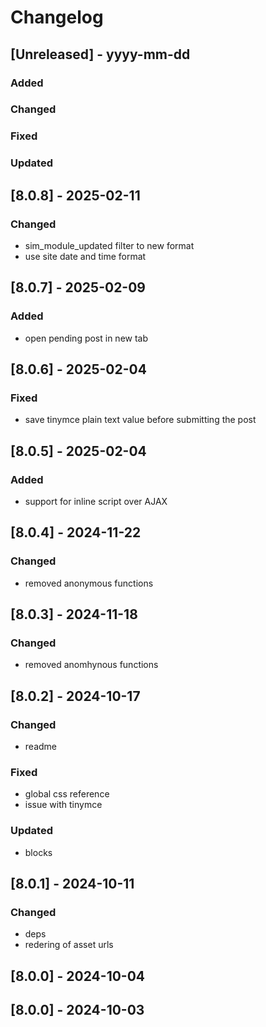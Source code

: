 # Changelog
## [Unreleased] - yyyy-mm-dd

### Added

### Changed

### Fixed

### Updated

## [8.0.8] - 2025-02-11


### Changed
- sim_module_updated filter to new format
- use site date and time format

## [8.0.7] - 2025-02-09


### Added
- open pending post in new tab

## [8.0.6] - 2025-02-04


### Fixed
- save tinymce plain text value before submitting the post

## [8.0.5] - 2025-02-04


### Added
- support for inline script over AJAX

## [8.0.4] - 2024-11-22


### Changed
- removed anonymous functions

## [8.0.3] - 2024-11-18


### Changed
- removed anomhynous functions

## [8.0.2] - 2024-10-17


### Changed
- readme

### Fixed
- global css reference
- issue with tinymce

### Updated
- blocks

## [8.0.1] - 2024-10-11


### Changed
- deps
- redering of asset urls

## [8.0.0] - 2024-10-04


## [8.0.0] - 2024-10-03
